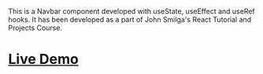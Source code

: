 This is a Navbar component developed with useState, useEffect and useRef hooks. It has been developed as a part of John Smilga's React Tutorial and Projects Course.


# [Live Demo](https://navbar-component-react.vercel.app/)
